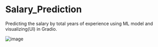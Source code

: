 # Salary_Prediction

Predicting the salary by total years of experience using ML model and visualizing(UI) in Gradio.

![image](https://github.com/Kulkarni-Akash/Salary_Prediction/assets/115968946/9e5f4c65-3694-43f0-adad-8213a310f30f)
